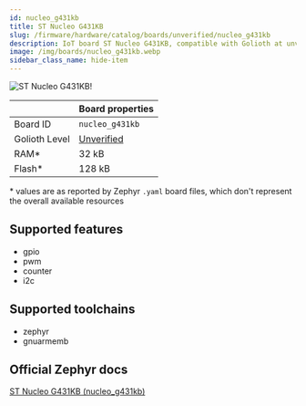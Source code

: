 ```yaml
---
id: nucleo_g431kb
title: ST Nucleo G431KB
slug: /firmware/hardware/catalog/boards/unverified/nucleo_g431kb
description: IoT board ST Nucleo G431KB, compatible with Golioth at unverified level.
image: /img/boards/nucleo_g431kb.webp
sidebar_class_name: hide-item
---
```


[//]: # (This is an auto-generated file, do not edit! Changes to it will be lost upon re-generation)

![ST Nucleo G431KB!](/img/boards/nucleo_g431kb.webp "ST Nucleo G431KB")

|                | Board properties     |
| -------------  | -------------------- |
| Board ID       | `nucleo_g431kb` |
| Golioth Level  | [Unverified](/firmware/hardware#unverified-boards) |
| RAM*           | 32 kB |
| Flash*         | 128 kB |

\* values are as reported by Zephyr `.yaml` board files, which don't represent the overall available resources



## Supported features

* gpio
* pwm
* counter
* i2c

## Supported toolchains

* zephyr
* gnuarmemb

## Official Zephyr docs

[ST Nucleo G431KB (nucleo_g431kb)](https://docs.zephyrproject.org/latest/boards/st/nucleo_g431kb/doc/index.html)
